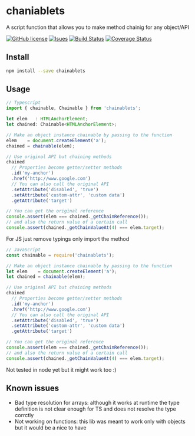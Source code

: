 # chaniablets

A script function that allows you to make method chainig for any object/API

[![GitHub license](https://img.shields.io/npm/l/chainablets.svg)](https://github.com/david-luna/chainable/blob/master/README.md)
[![Isues](https://img.shields.io/github/issues/david-luna/chainable.svg)](https://github.com/david-luna/chainable/issues)
[![Build Status](https://travis-ci.org/david-luna/chainable.svg?branch=master)](https://travis-ci.org/david-luna/chainable)
[![Coverage Status](https://coveralls.io/repos/github/david-luna/chainable/badge.svg)](https://coveralls.io/github/david-luna/chainable)

## Install

```bash
npm install --save chainablets
```

## Usage

```javascript
// Typescript
import { chainable, Chainable } from 'chainablets';

let elem   : HTMLAnchorElement;
let chained: Chainable<HTMLAnchorElement>;

// Make an object instance chainable by passing to the function
elem    = document.createElement('a');
chained = chainable(elem);

// Use original API but chaining methods
chained
  // Properties become getter/setter methods
  .id('my-anchor')
  .href('http://www.google.com')
  // You can also call the original API
  .setAttribute('disabled', 'true')
  .setAttribute('custom-attr', 'custom data')
  .getAttribute('target')

// You can get the original reference
console.assert(elem === chained._getChainReference());
// and also the return value of a certain call
console.assert(chained._getChainValueAt(4) === elem.target);
```

For JS just remove typings only import the method
```javascript
// JavaScript
const chainable = require('chainablets');

// Make an object instance chainable by passing to the function
let elem    = document.createElement('a');
let chained = chainable(elem);

// Use original API but chaining methods
chained
  // Properties become getter/setter methods
  .id('my-anchor')
  .href('http://www.google.com')
  // You can also call the original API
  .setAttribute('disabled', 'true')
  .setAttribute('custom-attr', 'custom data')
  .getAttribute('target')

// You can get the original reference
console.assert(elem === chained._getChainReference());
// and also the return value of a certain call
console.assert(chained._getChainValueAt(4) === elem.target);
```

Not tested in node yet but it might work too :)

## Known issues

- Bad type resolution for arrays: although it works at runtime the type definition is not clear enough for TS and does not resolve the type corrctly
- Not working on functions: this lib was meant to work only with objects but it would be a nice to have
